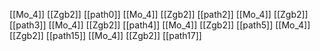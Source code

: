 [[Mo_4]]
[[Zgb2]]
[[path0]]
[[Mo_4]]
[[Zgb2]]
[[path2]]
[[Mo_4]]
[[Zgb2]]
[[path3]]
[[Mo_4]]
[[Zgb2]]
[[path4]]
[[Mo_4]]
[[Zgb2]]
[[path5]]
[[Mo_4]]
[[Zgb2]]
[[path15]]
[[Mo_4]]
[[Zgb2]]
[[path17]]
